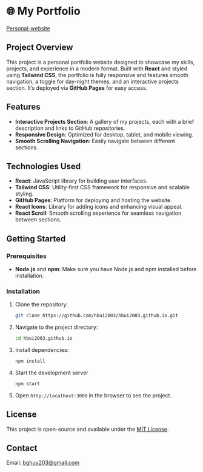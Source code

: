 
# 🌐 My Portfolio

[Personal-website](https://your-live-site-url.com)

##  Project Overview
This project is a personal portfolio website designed to showcase my skills, projects, and experience in a modern format. Built with **React** and styled using **Tailwind CSS**, the portfolio is fully responsive and features smooth navigation, a toggle for day-night themes, and an interactive projects section. It’s deployed via **GitHub Pages** for easy access.

##  Features
- **Interactive Projects Section**: A gallery of my projects, each with a brief description and links to GitHub repositories.
- **Responsive Design**: Optimized for desktop, tablet, and mobile viewing.
- **Smooth Scrolling Navigation**: Easily navigate between different sections.

##  Technologies Used
- **React**: JavaScript library for building user interfaces.
- **Tailwind CSS**: Utility-first CSS framework for responsive and scalable styling.
- **GitHub Pages**: Platform for deploying and hosting the website.
- **React Icons**: Library for adding icons and enhancing visual appeal.
- **React Scroll**: Smooth scrolling experience for seamless navigation between sections.

## Getting Started

### Prerequisites
- **Node.js** and **npm**: Make sure you have Node.js and npm installed before installation.

### Installation
1. Clone the repository:
   ```bash
   git clone https://github.com/hbui2003/hbui2003.github.io.git
2. Navigate to the project directory:
   ```bash
   cd hbui2003.github.io
3. Install dependencies:
   ```bash
   npm install
4. Start the development server
   ```bash
   npm start
5. Open `http://localhost:3000` in the browser to see the project.

##  License

This project is open-source and available under the [MIT License](LICENSE).

## Contact
Email: bghuy203@gmail.com
